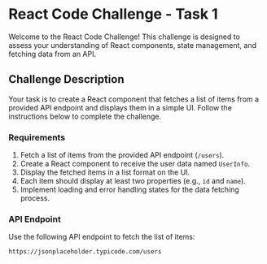 # React Code Challenge - Task 1

Welcome to the React Code Challenge! This challenge is designed to assess your understanding of React components, state management, and fetching data from an API.

## Challenge Description

Your task is to create a React component that fetches a list of items from a provided API endpoint and displays them in a simple UI. Follow the instructions below to complete the challenge.

### Requirements

1. Fetch a list of items from the provided API endpoint (`/users`).
2. Create a React component to receive the user data named `UserInfo`.
3. Display the fetched items in a list format on the UI.
4. Each item should display at least two properties (e.g., `id` and `name`).
5. Implement loading and error handling states for the data fetching process.

### API Endpoint

Use the following API endpoint to fetch the list of items:

```plaintext
https://jsonplaceholder.typicode.com/users
```
